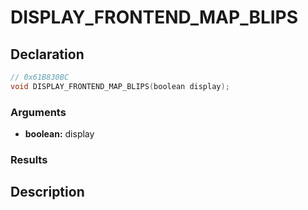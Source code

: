 # DISPLAY_FRONTEND_MAP_BLIPS

## Declaration
```cpp
// 0x61B830BC
void DISPLAY_FRONTEND_MAP_BLIPS(boolean display);
```

### Arguments
- **boolean:** display

### Results

## Description
